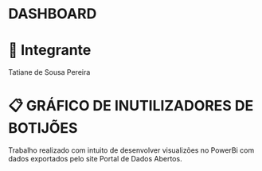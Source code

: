 # DASHBOARD

# 👥 Integrante
Tatiane de Sousa Pereira

# 📋 GRÁFICO DE INUTILIZADORES DE BOTIJÕES
Trabalho realizado com intuito de desenvolver visualizões no PowerBi com dados exportados pelo site Portal de Dados Abertos.

